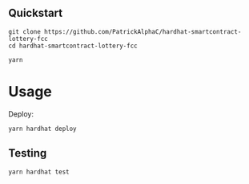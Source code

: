 ## Quickstart

```
git clone https://github.com/PatrickAlphaC/hardhat-smartcontract-lottery-fcc
cd hardhat-smartcontract-lottery-fcc

yarn 
```

# Usage

Deploy:

```
yarn hardhat deploy
```

## Testing

```
yarn hardhat test

